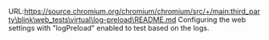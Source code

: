 URL:https://source.chromium.org/chromium/chromium/src/+/main:third_party\blink\web_tests\virtual\log-preload\README.md
Configuring the web settings with "logPreload" enabled to test based on the logs.
